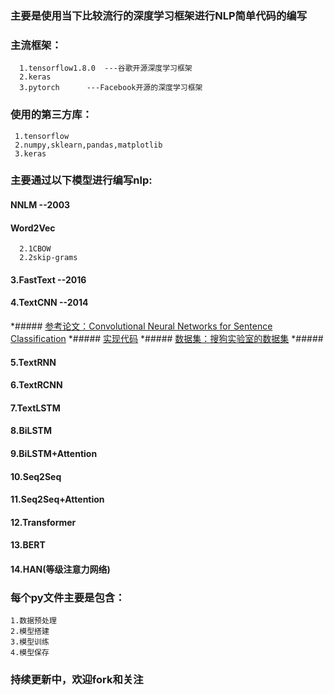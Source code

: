 ### 主要是使用当下比较流行的深度学习框架进行NLP简单代码的编写

### 主流框架：

      1.tensorflow1.8.0  ---谷歌开源深度学习框架
      2.keras
      3.pytorch      ---Facebook开源的深度学习框架

### 使用的第三方库：

     1.tensorflow
     2.numpy,sklearn,pandas,matplotlib
     3.keras

### 主要通过以下模型进行编写nlp:

   #### NNLM  --2003

   #### Word2Vec 
      2.1CBOW
      2.2skip-grams

   #### 3.FastText  --2016

   #### 4.TextCNN   --2014 
   *##### [参考论文：Convolutional Neural Networks for Sentence Classification](https://arxiv.org/abs/1408.5882)
   *##### [实现代码](https://github.com/jiangzhongkai/NLP_From_Zero_to_One/tree/master/TextCNN)
   *##### [数据集：搜狗实验室的数据集](https://www.sogou.com/labs/resource/cs.php)
   *##### [](images/textCNN.jpg)
   #### 5.TextRNN

   #### 6.TextRCNN

   #### 7.TextLSTM

   #### 8.BiLSTM

   #### 9.BiLSTM+Attention

   #### 10.Seq2Seq

   #### 11.Seq2Seq+Attention

   #### 12.Transformer

   #### 13.BERT 

   #### 14.HAN(等级注意力网络)
     

### 每个py文件主要是包含：

    1.数据预处理
    2.模型搭建
    3.模型训练
    4.模型保存

### 持续更新中，欢迎fork和关注



